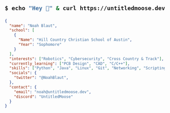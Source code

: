 <h2 align="left"> 

  ```bash
  $ echo "Hey 👋" & curl https://untitledmoose.dev/about-me
  ```

</h2>

```json
{
  "name": "Noah Blaut",
  "school": [
    {
      "Name": "Hill Country Christian School of Austin",
      "Year": "Sophomore"
    }
  ],
  "interests": ["Robotics", "Cybersecurity", "Cross Country & Track"],
  "currently_learning": ["PCB Design", "CAD", "C/C++"],
  "skills": ["Python", "Java", "Linux", "Git", "Networking", "Scripting", "Docker"],
  "socials": {
    "twitter": "@NoahBlaut",
  },
  "contact": {
    "email": "noah@untitledmoose.dev",
    "discord": "UntitledMoose"
  }
}

```

<!--
**NoahBlaut/NoahBlaut** is a ✨ _special_ ✨ repository because its `README.md` (this file) appears on your GitHub profile.

Here are some ideas to get you started:

- 🔭 I’m currently working on ...
- 🌱 I’m currently learning ...
- 👯 I’m looking to collaborate on ...
- 🤔 I’m looking for help with ...
- 💬 Ask me about ...
- 📫 How to reach me: ...
- 😄 Pronouns: ...
- ⚡ Fun fact: ...
-->
